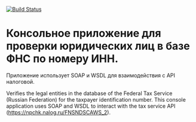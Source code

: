 [![Build Status](https://travis-ci.org/FrolovOlegVladimirovich/FNSNDSCAWS2.svg?branch=master)](https://travis-ci.org/FrolovOlegVladimirovich/FNSNDSCAWS2)

# Консольное приложение для проверки юридических лиц в базе ФНС по номеру ИНН.

Приложение использует SOAP и WSDL для взаимодействия с API налоговой.

Verifies the legal entities in the database of the Federal Tax Service (Russian Federation) for the taxpayer identification number.
This console application uses SOAP and WSDL to interact with the tax service API (https://npchk.nalog.ru/FNSNDSCAWS_2).